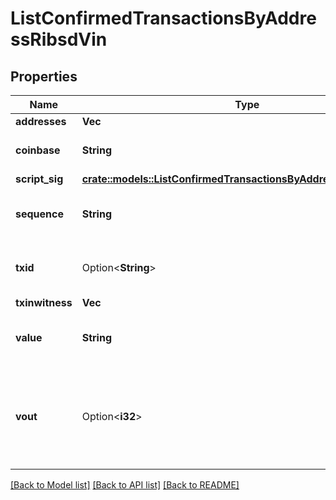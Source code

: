 # ListConfirmedTransactionsByAddressRibsdVin

## Properties

Name | Type | Description | Notes
------------ | ------------- | ------------- | -------------
**addresses** | **Vec<String>** |  | 
**coinbase** | **String** | Represents the coinbase hex. | 
**script_sig** | [**crate::models::ListConfirmedTransactionsByAddressRibsdScriptSig**](ListConfirmedTransactionsByAddressRIBSD_scriptSig.md) |  | 
**sequence** | **String** | Represents the script sequence number. | 
**txid** | Option<**String**> | Represents the reference transaction identifier. | [optional]
**txinwitness** | **Vec<String>** |  | 
**value** | **String** | Represents the sent/received amount. | 
**vout** | Option<**i32**> | It refers to the index of the output address of this transaction. The index starts from 0. | [optional]

[[Back to Model list]](../README.md#documentation-for-models) [[Back to API list]](../README.md#documentation-for-api-endpoints) [[Back to README]](../README.md)


